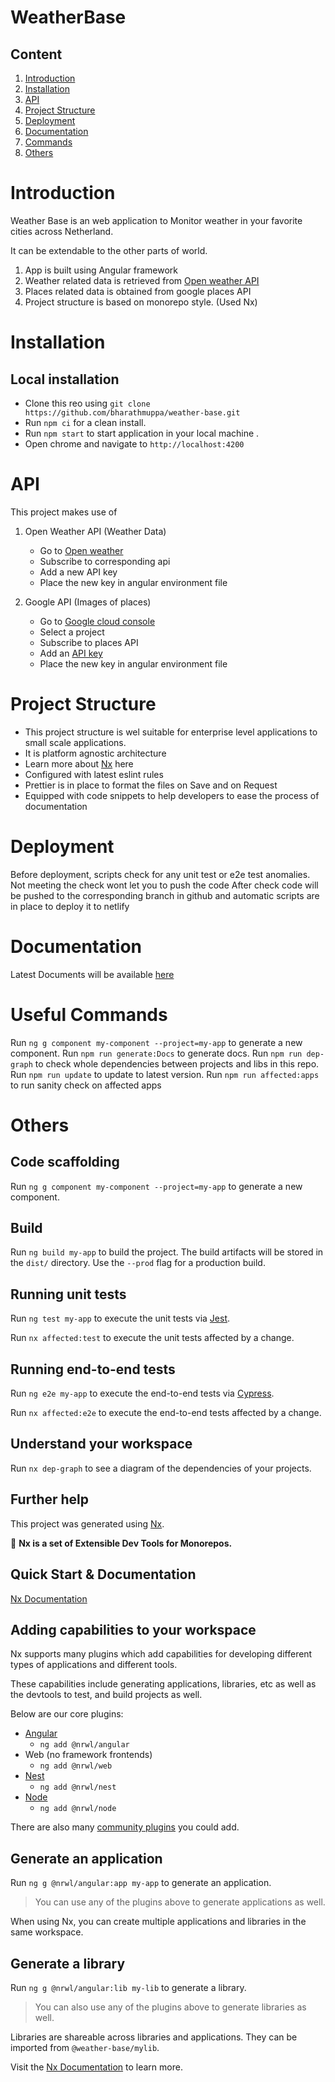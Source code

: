 

# WeatherBase

## Content

1. [Introduction](#introduction)
2. [Installation](#installation)
3. [API](#api)
4. [Project Structure](#project-structure)
5. [Deployment](#deployment)
6. [Documentation](#documentation)
7. [Commands](#useful-commands)
8. [Others](#others)


# Introduction

Weather Base is an web application to Monitor weather in your favorite cities across Netherland.

It can be extendable to the other parts of world.

1. App is built using Angular framework
2. Weather related data is retrieved from [Open weather API](https://openweathermap.org/api)
3. Places related data is obtained from google places API
4. Project structure is based on monorepo style. (Used Nx)

# Installation

## Local installation

- Clone this reo using `git clone https://github.com/bharathmuppa/weather-base.git`
- Run `npm ci` for a clean install.
- Run `npm start` to start application in your local machine .
- Open chrome and navigate to `http://localhost:4200`

# API

This project makes use of

1. Open Weather API (Weather Data)
    - Go to [Open weather](https://openweathermap.org/api)
    - Subscribe to corresponding api
    - Add a new API key
    - Place the new key in angular environment file

2. Google API (Images of places)
    - Go to [Google cloud console](https://console.cloud.google.com/home/dashboard?project=weatherbase-306123)
    - Select a project
    - Subscribe to places API
    - Add an [API key](https://developers.google.com/maps/documentation/places/web-service/get-api-key?hl=it)
    - Place the new key in angular environment file

# Project Structure

* This project structure is wel suitable for enterprise level applications to small scale applications.
* It is platform agnostic architecture
* Learn more about [Nx](#nx) here
* Configured with latest eslint rules
* Prettier is in place to format the files on Save and on Request
* Equipped with code snippets to help developers to ease the process of documentation


# Deployment

Before deployment, scripts check for any unit test or e2e test anomalies. Not meeting the check wont let you to push the code
After check code will be pushed to the corresponding branch in github and automatic scripts are in place to deploy it to netlify

# Documentation

Latest Documents will be available [here](https://weather-base-docs.netlify.app/)

# Useful Commands
Run `ng g component my-component --project=my-app` to generate a new component.
Run `npm run generate:Docs` to generate docs.
Run `npm run dep-graph` to check whole dependencies between projects and libs in this repo.
Run `npm run update` to update to latest version.
Run `npm run affected:apps` to run sanity check on affected apps

# Others

## Code scaffolding

Run `ng g component my-component --project=my-app` to generate a new component.

## Build

Run `ng build my-app` to build the project. The build artifacts will be stored in the `dist/` directory. Use the `--prod` flag for a production build.

## Running unit tests

Run `ng test my-app` to execute the unit tests via [Jest](https://jestjs.io).

Run `nx affected:test` to execute the unit tests affected by a change.

## Running end-to-end tests

Run `ng e2e my-app` to execute the end-to-end tests via [Cypress](https://www.cypress.io).

Run `nx affected:e2e` to execute the end-to-end tests affected by a change.

## Understand your workspace

Run `nx dep-graph` to see a diagram of the dependencies of your projects.

## Further help


This project was generated using [Nx](https://nx.dev).

🔎 **Nx is a set of Extensible Dev Tools for Monorepos.**

## Quick Start & Documentation

[Nx Documentation](https://nx.dev/angular)

## Adding capabilities to your workspace

Nx supports many plugins which add capabilities for developing different types of applications and different tools.

These capabilities include generating applications, libraries, etc as well as the devtools to test, and build projects as well.

Below are our core plugins:

- [Angular](https://angular.io)
  - `ng add @nrwl/angular`
- Web (no framework frontends)
  - `ng add @nrwl/web`
- [Nest](https://nestjs.com)
  - `ng add @nrwl/nest`
- [Node](https://nodejs.org)
  - `ng add @nrwl/node`

There are also many [community plugins](https://nx.dev/nx-community) you could add.

## Generate an application

Run `ng g @nrwl/angular:app my-app` to generate an application.

> You can use any of the plugins above to generate applications as well.

When using Nx, you can create multiple applications and libraries in the same workspace.

## Generate a library

Run `ng g @nrwl/angular:lib my-lib` to generate a library.

> You can also use any of the plugins above to generate libraries as well.

Libraries are shareable across libraries and applications. They can be imported from `@weather-base/mylib`.

Visit the [Nx Documentation](https://nx.dev/angular) to learn more.